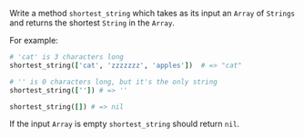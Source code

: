 Write a method `shortest_string` which takes as its input an `Array` of `Strings` and returns the shortest `String` in the `Array`.

For example:

```ruby
# 'cat' is 3 characters long
shortest_string(['cat', 'zzzzzzz', 'apples'])  # => "cat"

# '' is 0 characters long, but it's the only string
shortest_string(['']) # => ''

shortest_string([]) # => nil
```

If the input `Array` is empty `shortest_string` should return `nil`.
